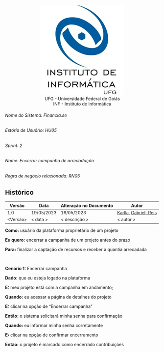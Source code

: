 <div align=center>
  <img src="/imagens/INFVertical.jpg">
</div>


<div align="center">UFG - Universidade Federal de Goiás</div>
<div align="center">INF - Instituto de Informática</div>

###### Nome do Sistema: Financia.se
###### Estória de Usuário: HU05
###### Sprint: 2
###### Nome: _Encerrar campanha de arrecadação_
###### Regra de negócio relacionada: RN05

## Histórico
|**Versão**|**Data**|**Alteração no Documento**|**Autor**|
|------|----|---------|-----|
|1.0|19/05/2023|19/05/2023|[Karlla](https://github.com/karllaloane), [Gabriel-Reis](https://github.com/gabrielreisdvs)|
|<Versão>|< data >|< descrição >|< autor >|



**Como:** usuário da plataforma proprietário de um projeto

**Eu quero:** encerrar a campanha de um projeto antes do prazo

**Para:** finalizar a captação de recursos e receber a quantia arrecadada


<br />

**Cenário 1:** Encerrar campanha

**Dado:** que eu esteja logado na plataforma

**E:** meu projeto está com a campanha em andamento;

**Quando:** eu acessar a página de detalhes do projeto

**E:** clicar na opção de “Encerrar campanha”

**Então:** o sistema solicitará minha senha para confirmação

**Quando:** eu informar minha senha corretamente

**E:** clicar na opção de confirmar encerramento

**Então:** o projeto é marcado como encerrado contribuições


</DIV>
